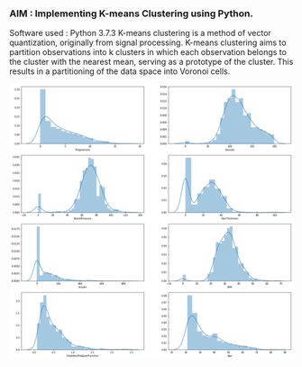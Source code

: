 ### AIM : Implementing K-means Clustering using Python.

Software used : Python 3.7.3
K-means clustering is a method of vector quantization, originally from signal processing. K-means clustering aims to partition observations into k clusters in which each observation belongs to the cluster with the nearest mean, serving as a prototype of the cluster. This results in a partitioning of the data space into Voronoi cells.

![ERROR](K-means_dist.png)
